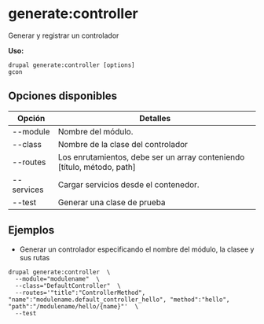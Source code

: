 # generate:controller
Generar y registrar un controlador

**Uso:**
```
drupal generate:controller [options]
gcon
```

## Opciones disponibles
Opción | Detalles
-------|-------------
--module | Nombre del módulo.
--class | Nombre de la clase del controlador
--routes | Los enrutamientos, debe ser un array conteniendo [título, método, path]
--services | Cargar servicios desde el contenedor.
--test | Generar una clase de prueba

## Ejemplos
* Generar un controlador especificando el nombre del módulo, la clasee y sus rutas
```
drupal generate:controller  \
  --module="modulename"  \
  --class="DefaultController"  \
  --routes='"title":"ControllerMethod", "name":"modulename.default_controller_hello", "method":"hello", "path":"/modulename/hello/{name}"'  \
  --test
```
